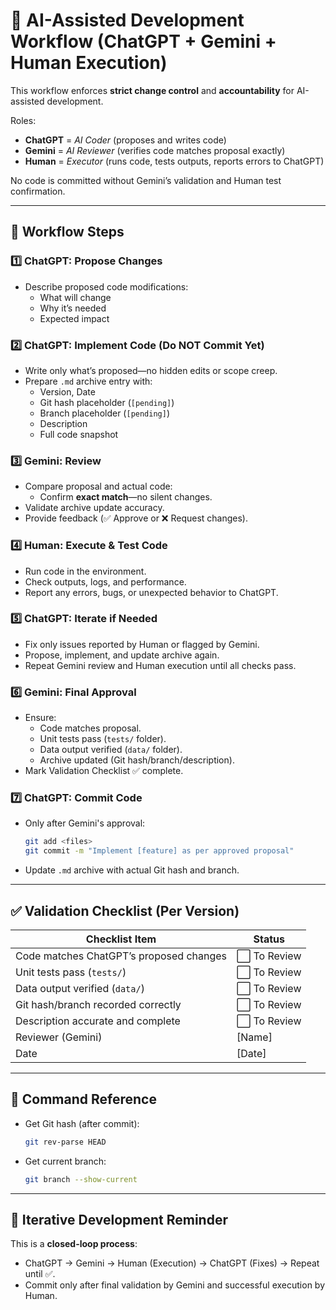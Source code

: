 
# 🚀 AI-Assisted Development Workflow (ChatGPT + Gemini + Human Execution)

This workflow enforces **strict change control** and **accountability** for AI-assisted development.

Roles:
- **ChatGPT** = *AI Coder* (proposes and writes code)
- **Gemini** = *AI Reviewer* (verifies code matches proposal exactly)
- **Human** = *Executor* (runs code, tests outputs, reports errors to ChatGPT)

No code is committed without Gemini’s validation and Human test confirmation.

---

## 🧭 Workflow Steps

### 1️⃣ ChatGPT: Propose Changes
- Describe proposed code modifications:
  - What will change
  - Why it’s needed
  - Expected impact

### 2️⃣ ChatGPT: Implement Code (Do NOT Commit Yet)
- Write only what’s proposed—no hidden edits or scope creep.
- Prepare `.md` archive entry with:
  - Version, Date
  - Git hash placeholder (`[pending]`)
  - Branch placeholder (`[pending]`)
  - Description
  - Full code snapshot

### 3️⃣ Gemini: Review
- Compare proposal and actual code:
  - Confirm **exact match**—no silent changes.
- Validate archive update accuracy.
- Provide feedback (✅ Approve or ❌ Request changes).

### 4️⃣ Human: Execute & Test Code
- Run code in the environment.
- Check outputs, logs, and performance.
- Report any errors, bugs, or unexpected behavior to ChatGPT.

### 5️⃣ ChatGPT: Iterate if Needed
- Fix only issues reported by Human or flagged by Gemini.
- Propose, implement, and update archive again.
- Repeat Gemini review and Human execution until all checks pass.

### 6️⃣ Gemini: Final Approval
- Ensure:
  - Code matches proposal.
  - Unit tests pass (`tests/` folder).
  - Data output verified (`data/` folder).
  - Archive updated (Git hash/branch/description).
- Mark Validation Checklist ✅ complete.

### 7️⃣ ChatGPT: Commit Code
- Only after Gemini's approval:
  ```bash
  git add <files>
  git commit -m "Implement [feature] as per approved proposal"
  ```
- Update `.md` archive with actual Git hash and branch.

---

## ✅ Validation Checklist (Per Version)

| Checklist Item                          | Status  |
|----------------------------------------|---------|
| Code matches ChatGPT’s proposed changes | ⬜ To Review |
| Unit tests pass (`tests/`)             | ⬜ To Review |
| Data output verified (`data/`)         | ⬜ To Review |
| Git hash/branch recorded correctly     | ⬜ To Review |
| Description accurate and complete      | ⬜ To Review |
| Reviewer (Gemini)                      | [Name]  |
| Date                                   | [Date]  |

---

## 🧭 Command Reference

- Get Git hash (after commit):
  ```bash
  git rev-parse HEAD
  ```

- Get current branch:
  ```bash
  git branch --show-current
  ```

---

## 🔄 Iterative Development Reminder

This is a **closed-loop process**:
- ChatGPT → Gemini → Human (Execution) → ChatGPT (Fixes) → Repeat until ✅.
- Commit only after final validation by Gemini and successful execution by Human.
